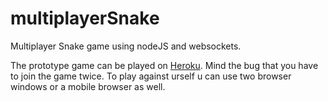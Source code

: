 # multiplayerSnake
Multiplayer Snake game using nodeJS and websockets.

The prototype game can be played on 
[Heroku](http://achtung.herokuapp.com/).
Mind the bug that you have to join the game twice. To play against urself u can use two browser windows or a mobile browser as well.
